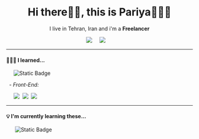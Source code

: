 <h1 align='center'> Hi there👋🏻, this is Pariya👩🏻‍💻 </h1>

<p align='center'>
  I live in Tehran, Iran and i'm a <b>Freelancer</b>
</p>

<p align='center'>
  <a href="www.linkedin.com/in/pariya-shamshiri"><img src="https://img.shields.io/badge/linkedin-%230077B5.svg?&style=for-the-badge&logo=linkedin&logoColor=white"/></a>&nbsp;&nbsp;&nbsp;&nbsp;
  <a href="mailto:pariyashamshiri@gmail.com"><img src="https://img.shields.io/badge/gmail-%23D14836.svg?&style=for-the-badge&logo=gmail&logoColor=white"/></a> &nbsp;&nbsp;&nbsp;&nbsp;
</p>

<hr>

<h4>💁🏻‍♀️ I learned...</h4>

<p>&nbsp;&nbsp;&nbsp;&nbsp;&nbsp;<img alt="Static Badge" src="https://img.shields.io/badge/CSharp-239120?style=for-the-badge&logo=csharp&color=rgb(104%2C33%2C122)"> 
  <p>&nbsp;&nbsp;- <i>Front-End:</i></p>
  <p>
      &nbsp;&nbsp;&nbsp;&nbsp;&nbsp;<img src="https://img.shields.io/badge/html5%20-%23e34f26.svg?&style=for-the-badge&logo=html5&logoColor=white" /> &nbsp;<img src="https://img.shields.io/badge/CSS3-1572B6?&style=for-the-badge&logo=css3&logoColor=white"/> &nbsp;<img src="https://img.shields.io/badge/JavaScript-F7DF1E?style=for-the-badge&logo=javascript&logoColor=black"/> &nbsp;&nbsp;
  </p>  
</p>
<hr>
<h4>💡 I'm currently learning these...</h4>
<p> &nbsp;&nbsp;&nbsp;&nbsp;&nbsp; <img alt="Static Badge" src="https://img.shields.io/badge/NodeJs-339933?style=for-the-badge&logo=nodedotjs&logoColor=white">&nbsp;&nbsp;
</p>


